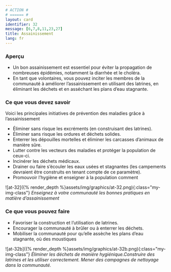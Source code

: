 ```yaml
---
# ACTION #
# ====== #
layout: card
identifier: 32
message: [6,7,8,11,23,27]
title: Assainissement
lang: fr
---
```


### Aperçu

- Un bon assainissement est essentiel pour éviter la propagation de nombreuses épidémies, notamment la diarrhée et le choléra.
- En tant que volontaires, vous pouvez inciter les membres de la communauté à améliorer l’assainissement en utilisant des latrines, en éliminant les déchets et en asséchant les plans d’eau stagnante.

### Ce que vous devez savoir
Voici les principales initiatives de prévention des maladies grâce à l’assainissement
- Éliminer sans risque les excréments (en construisant des latrines).
- Éliminer sans risque les ordures et déchets solides.
- Enterrer les dépouilles mortelles et éliminer les carcasses d’animaux de manière sûre.
- Lutter contre les vecteurs des maladies et protéger la population de ceux-ci.
- Incinérer les déchets médicaux.
- Drainer ou faire s’écouler les eaux usées et stagnantes (les campements devraient être construits en tenant compte de ce paramètre).
- Promouvoir l’hygiène et enseigner à la population comment

![at-32]({% render_depth %}assets/img/graphics/at-32.png){:class="my-img-class"}
*Enseignez à votre communauté les bonnes pratiques en matière d’assainissement*

### Ce que vous pouvez faire
- Favoriser la construction et l’utilisation de latrines.
- Encourager la communauté à brûler ou à enterrer les déchets.
- Mobiliser la communauté pour qu’elle assèche les plans d’eau stagnante, où des moustiques

![at-32b]({% render_depth %}assets/img/graphics/at-32b.png){:class="my-img-class"}
*Éliminer les déchets de manière hygiénique.Construire des latrines et les utiliser correctement. Mener des campagnes de nettoyage dans la communauté.*

